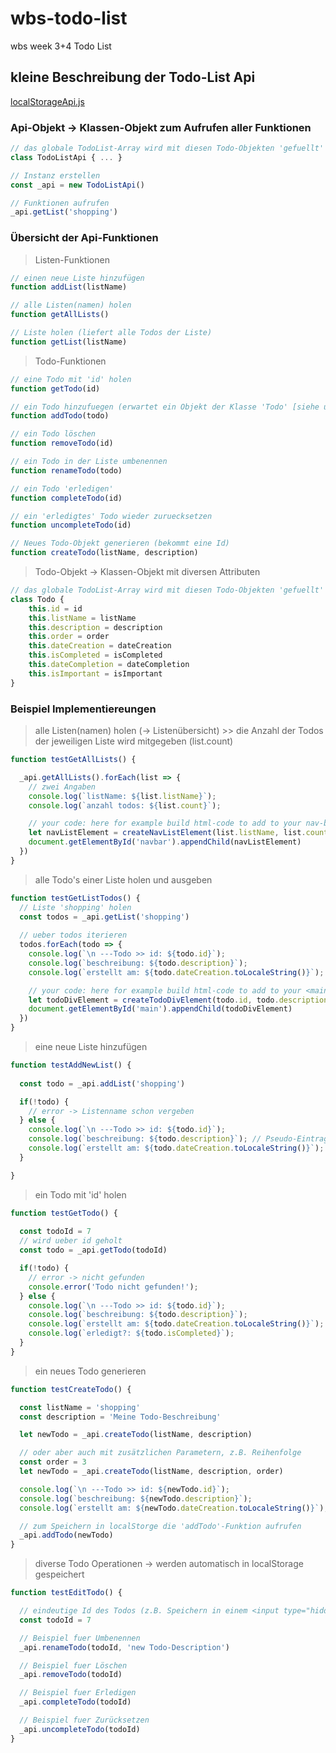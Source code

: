 # wbs-todo-list
wbs week 3+4 Todo List

## kleine Beschreibung der Todo-List Api
[localStorageApi.js](src/localStorageApi.js)

### Api-Objekt -> Klassen-Objekt zum Aufrufen aller Funktionen
```javascript
// das globale TodoList-Array wird mit diesen Todo-Objekten 'gefuellt'
class TodoListApi { ... }

// Instanz erstellen
const _api = new TodoListApi()

// Funktionen aufrufen
_api.getList('shopping')
```

### Übersicht der Api-Funktionen

> Listen-Funktionen
```javascript
// einen neue Liste hinzufügen
function addList(listName)

// alle Listen(namen) holen
function getAllLists()

// Liste holen (liefert alle Todos der Liste)
function getList(listName)
```


> Todo-Funktionen
```javascript
// eine Todo mit 'id' holen
function getTodo(id)

// ein Todo hinzufuegen (erwartet ein Objekt der Klasse 'Todo' [siehe unten])
function addTodo(todo)

// ein Todo löschen
function removeTodo(id)

// ein Todo in der Liste umbenennen
function renameTodo(todo) 

// ein Todo 'erledigen'
function completeTodo(id)

// ein 'erledigtes' Todo wieder zuruecksetzen
function uncompleteTodo(id)

// Neues Todo-Objekt generieren (bekommt eine Id)
function createTodo(listName, description)
```

> Todo-Objekt -> Klassen-Objekt mit diversen Attributen
```javascript
// das globale TodoList-Array wird mit diesen Todo-Objekten 'gefuellt'
class Todo {
    this.id = id
    this.listName = listName
    this.description = description
    this.order = order
    this.dateCreation = dateCreation
    this.isCompleted = isCompleted
    this.dateCompletion = dateCompletion
    this.isImportant = isImportant
}
```

### Beispiel Implementiereungen

> alle Listen(namen) holen (-> Listenübersicht) >> die Anzahl der Todos der jeweiligen Liste wird mitgegeben (list.count)
```javascript
function testGetAllLists() {

  _api.getAllLists().forEach(list => {
    // zwei Angaben
    console.log(`listName: ${list.listName}`);
    console.log(`anzahl todos: ${list.count}`);

    // your code: here for example build html-code to add to your nav-bar
    let navListElement = createNavListElement(list.listName, list.count)
    document.getElementById('navbar').appendChild(navListElement)
  })
}
```

> alle Todo's einer Liste holen und ausgeben
```javascript
function testGetListTodos() {
  // Liste 'shopping' holen
  const todos = _api.getList('shopping')
  
  // ueber todos iterieren   
  todos.forEach(todo => {
    console.log(`\n ---Todo >> id: ${todo.id}`);
    console.log(`beschreibung: ${todo.description}`);
    console.log(`erstellt am: ${todo.dateCreation.toLocaleString()}`);

    // your code: here for example build html-code to add to your <main> section (o.ä.)
    let todoDivElement = createTodoDivElement(todo.id, todo.description, todo.dateCreation ...) // oder nur "todo" als parameter uebergeben
    document.getElementById('main').appendChild(todoDivElement)
  })
}
```

> eine neue Liste hinzufügen
```javascript
function testAddNewList() {
  
  const todo = _api.addList('shopping')

  if(!todo) {
    // error -> Listenname schon vergeben
  } else {
    console.log(`\n ---Todo >> id: ${todo.id}`);
    console.log(`beschreibung: ${todo.description}`); // Pseudo-Eintrag -> 'Neuer Eintrag'
    console.log(`erstellt am: ${todo.dateCreation.toLocaleString()}`);
  }

}
```

> ein Todo mit 'id' holen
```javascript
function testGetTodo() {
  
  const todoId = 7
  // wird ueber id geholt
  const todo = _api.getTodo(todoId)

  if(!todo) {
    // error -> nicht gefunden
    console.error('Todo nicht gefunden!');
  } else {
    console.log(`\n ---Todo >> id: ${todo.id}`);
    console.log(`beschreibung: ${todo.description}`);
    console.log(`erstellt am: ${todo.dateCreation.toLocaleString()}`);    
    console.log(`erledigt?: ${todo.isCompleted}`);
  }
}
```

> ein neues Todo generieren
```javascript
function testCreateTodo() {

  const listName = 'shopping'
  const description = 'Meine Todo-Beschreibung'

  let newTodo = _api.createTodo(listName, description)

  // oder aber auch mit zusätzlichen Parametern, z.B. Reihenfolge
  const order = 3 
  let newTodo = _api.createTodo(listName, description, order)

  console.log(`\n ---Todo >> id: ${newTodo.id}`);
  console.log(`beschreibung: ${newTodo.description}`);
  console.log(`erstellt am: ${newTodo.dateCreation.toLocaleString()}`);   

  // zum Speichern in localStorge die 'addTodo'-Funktion aufrufen
  _api.addTodo(newTodo)
}
```

> diverse Todo Operationen -> werden automatisch in localStorage gespeichert
```javascript
function testEditTodo() {

  // eindeutige Id des Todos (z.B. Speichern in einem <input type="hidden">)
  const todoId = 7

  // Beispiel fuer Umbenennen
  _api.renameTodo(todoId, 'new Todo-Description')

  // Beispiel fuer Löschen
  _api.removeTodo(todoId)

  // Beispiel fuer Erledigen
  _api.completeTodo(todoId)

  // Beispiel fuer Zurücksetzen 
  _api.uncompleteTodo(todoId)
}
```
